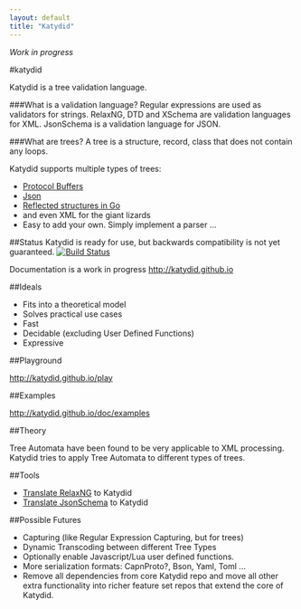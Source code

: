 ```yaml
---
layout: default
title: "Katydid"
---
```


*Work in progress*

#katydid

Katydid is a tree validation language.

###What is a validation language?
Regular expressions are used as validators for strings.
RelaxNG, DTD and XSchema are validation languages for XML.
JsonSchema is a validation language for JSON.

###What are trees?
A tree is a structure, record, class that does not contain any loops.

Katydid supports multiple types of trees:
 - [Protocol Buffers](https://developers.google.com/protocol-buffers/)
 - [Json](http://json.org/)
 - [Reflected structures in Go](http://golang.org/pkg/reflect)
 - and even XML for the giant lizards
 - Easy to add your own. Simply implement a parser ...

##Status
Katydid is ready for use, but backwards compatibility is not yet guaranteed.
[![Build Status](https://drone.io/github.com/katydid/katydid/status.png)](https://drone.io/github.com/katydid/katydid/latest)

Documentation is a work in progress http://katydid.github.io

##Ideals

 - Fits into a theoretical model
 - Solves practical use cases
 - Fast
 - Decidable (excluding User Defined Functions)
 - Expressive

##Playground

http://katydid.github.io/play

##Examples

http://katydid.github.io/doc/examples

##Theory

Tree Automata have been found to be very applicable to XML processing.
Katydid tries to apply Tree Automata to different types of trees.

##Tools

 - [Translate RelaxNG](https://github.com/katydid/relaxng) to Katydid
 - [Translate JsonSchema](https://github.com/katydid/jsonschema) to Katydid

##Possible Futures

 - Capturing (like Regular Expression Capturing, but for trees)
 - Dynamic Transcoding between different Tree Types
 - Optionally enable Javascript/Lua user defined functions.
 - More serialization formats: CapnProto?, Bson, Yaml, Toml ...
 - Remove all dependencies from core Katydid repo and move all other extra functionality into richer feature set repos that extend the core of Katydid.
